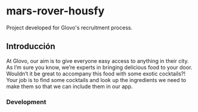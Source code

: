 # mars-rover-housfy

Project developed for Glovo's recruitment process. 

## Introducción
At Glovo, our aim is to give everyone easy access to anything in their city. As I’m
sure you know, we’re experts in bringing delicious food to your door. Wouldn’t it
be great to accompany this food with some exotic cocktails?! Your job is to find
some cocktails and look up the ingredients we need to make them so that we
can include them in our app.

### Development
